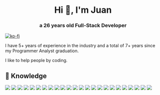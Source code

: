 <h1 align="center">Hi 👋, I'm Juan</h1>
<h3 align="center">a 26 years old Full-Stack Developer</h3>

[![ko-fi](https://ko-fi.com/img/githubbutton_sm.svg)](https://ko-fi.com/E1E2GACYC)
<br>

I have 5+ years of experience in the industry and a total of 7+ years since my Programmer Analyst graduation.

I like to help people by coding.

## 🦉 Knowledge

![](https://img.shields.io/badge/Platform-macOS-informational?style=flat&logo=macOS&logoColor=white&color=2bbc8a)
![](https://img.shields.io/badge/Editor-VsCode-informational?style=flat&logo=visualstudiocode&logoColor=white&color=f65314)
![](https://img.shields.io/badge/Code-Python-informational?style=flat&logo=python&logoColor=white&color=ffde57)
![](https://img.shields.io/badge/Code-Java-informational?style=flat&logo=java&logoColor=white&color=f89820)
![](https://img.shields.io/badge/Platform-Android-informational?style=flat&logo=android&logoColor=white&color=a4c639)
![](https://img.shields.io/badge/Platform-iOS-informational?style=flat&logo=ios&logoColor=white&color=5fc9f8)
![](https://img.shields.io/badge/Code-NodeJS-informational?style=flat&logo=node.js&logoColor=white&color=215732)
![](https://img.shields.io/badge/Code-JavaScript-informational?style=flat&logo=javascript&logoColor=white&color=f7df1e)
![](https://img.shields.io/badge/Code-Vue-informational?style=flat&logo=vue.js&logoColor=white&color=42b883)
![](https://img.shields.io/badge/Code-React-informational?style=flat&logo=react&logoColor=white&color=00d8ff)
![](https://img.shields.io/badge/Shell-Bash-informational?style=flat&logo=gnu-bash&logoColor=white&color=2bbc8a)
![](https://img.shields.io/badge/Tools-PostgreSQL-informational?style=flat&logo=postgresql&logoColor=white&color=336791) 
![](https://img.shields.io/badge/Tools-MySQL-informational?style=flat&logo=mysql&logoColor=white&color=00758f)
![](https://img.shields.io/badge/Tools-SQLServer-informational?style=flat&logo=microsoft%20sql%20server&logoColor=white&color=ea3e23)
![](https://img.shields.io/badge/Test-Docker-informational?style=flat&logo=docker&logoColor=white&color=0db7ed)
![](https://img.shields.io/badge/Tools-Appium-informational?style=flat&logo=appium&logoColor=white&color=C8E9EB)
![](https://img.shields.io/badge/Test-Selenium-informational?style=flat&logo=selenium&logoColor=white&color=43b02a)
![](https://img.shields.io/badge/Test-Jest-informational?style=flat&logo=jest&logoColor=white&color=C63C14)
![](https://img.shields.io/badge/Test-Mocha-informational?style=flat&logo=mocha&logoColor=white&color=986c56)
![](https://img.shields.io/badge/Photo-Photoshop-informational?style=flat&logo=adobephotoshop&logoColor=white&color=32A7FF)
![](https://img.shields.io/badge/Photo-Lightroom-informational?style=flat&logo=adobelightroom&logoColor=white&color=3EF0F0)
![](https://img.shields.io/badge/Code-GeneXus-informational?style=flat&logo=genexus&logoColor=white&color=C0A8FE)
![](https://img.shields.io/badge/Cloud-AWS-informational?style=flat&logo=amazon&logoColor=white&color=ff9900)
![](https://img.shields.io/badge/Cloud-GCP-informational?style=flat&logo=google&logoColor=white&color=4285f4)
